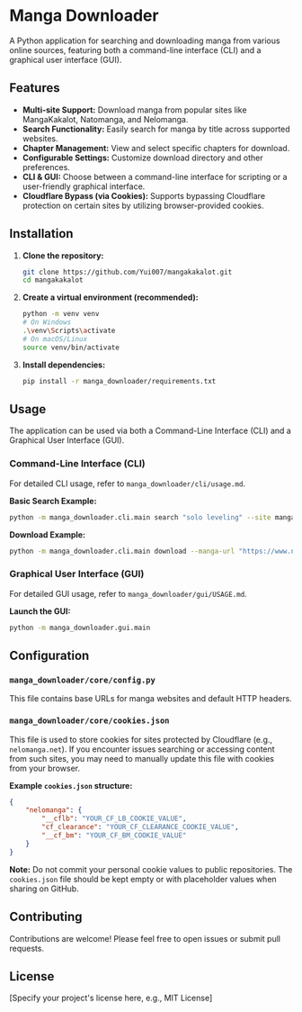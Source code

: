 # Manga Downloader

A Python application for searching and downloading manga from various online sources, featuring both a command-line interface (CLI) and a graphical user interface (GUI).

## Features

-   **Multi-site Support:** Download manga from popular sites like MangaKakalot, Natomanga, and Nelomanga.
-   **Search Functionality:** Easily search for manga by title across supported websites.
-   **Chapter Management:** View and select specific chapters for download.
-   **Configurable Settings:** Customize download directory and other preferences.
-   **CLI & GUI:** Choose between a command-line interface for scripting or a user-friendly graphical interface.
-   **Cloudflare Bypass (via Cookies):** Supports bypassing Cloudflare protection on certain sites by utilizing browser-provided cookies.

## Installation

1.  **Clone the repository:**
    ```bash
    git clone https://github.com/Yui007/mangakakalot.git
    cd mangakakalot
    ```

2.  **Create a virtual environment (recommended):**
    ```bash
    python -m venv venv
    # On Windows
    .\venv\Scripts\activate
    # On macOS/Linux
    source venv/bin/activate
    ```

3.  **Install dependencies:**
    ```bash
    pip install -r manga_downloader/requirements.txt
    ```

## Usage

The application can be used via both a Command-Line Interface (CLI) and a Graphical User Interface (GUI).

### Command-Line Interface (CLI)

For detailed CLI usage, refer to `manga_downloader/cli/usage.md`.

**Basic Search Example:**
```bash
python -m manga_downloader.cli.main search "solo leveling" --site mangakakalot
```

**Download Example:**
```bash
python -m manga_downloader.cli.main download --manga-url "https://www.natomanga.com/manga/immortal-undertaker" --chapter-range "1-5"
```

### Graphical User Interface (GUI)

For detailed GUI usage, refer to `manga_downloader/gui/USAGE.md`.

**Launch the GUI:**
```bash
python -m manga_downloader.gui.main
```

## Configuration

### `manga_downloader/core/config.py`

This file contains base URLs for manga websites and default HTTP headers.

### `manga_downloader/core/cookies.json`

This file is used to store cookies for sites protected by Cloudflare (e.g., `nelomanga.net`). If you encounter issues searching or accessing content from such sites, you may need to manually update this file with cookies from your browser.

**Example `cookies.json` structure:**
```json
{
    "nelomanga": {
        "__cflb": "YOUR_CF_LB_COOKIE_VALUE",
        "cf_clearance": "YOUR_CF_CLEARANCE_COOKIE_VALUE",
        "__cf_bm": "YOUR_CF_BM_COOKIE_VALUE"
    }
}
```
**Note:** Do not commit your personal cookie values to public repositories. The `cookies.json` file should be kept empty or with placeholder values when sharing on GitHub.

## Contributing

Contributions are welcome! Please feel free to open issues or submit pull requests.

## License

[Specify your project's license here, e.g., MIT License]
